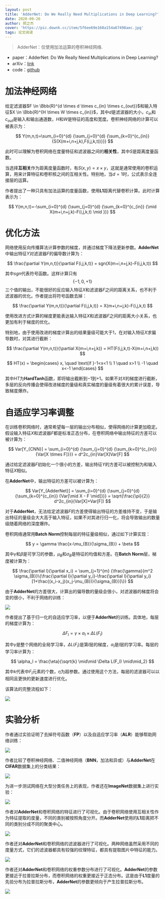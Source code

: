 ```yaml
---
layout: post
title: 'AdderNet: Do We Really Need Multiplications in Deep Learning?'
date: 2020-09-26
author: 郑之杰
cover: 'https://pic.downk.cc/item/5f6ee69e160a154a67498aec.jpg'
tags: 论文阅读
---
```


> AdderNet：仅使用加法运算的卷积神经网络.

- paper：AdderNet: Do We Really Need Multiplications in Deep Learning?
- arXiv：[link](https://arxiv.org/abs/2002.08909)
- code：[github](https://github.com/huawei-noah/AdderNet)

# 加法神经网络
给定滤波器$F \in \Bbb{R}^{d \times d \times c_{in} \times c_{out}}$和输入特征$X \in \Bbb{R}^{H \times W \times c_{in}}$，其中$d$是滤波器的大小，$c_{in}$和$c_{out}$是输入和输出通道数，$H$和$W$是特征的高度和宽度。卷积神经网络的计算可以被表示为：

$$ Y(m,n,t)=\sum_{i=0}^{d} {\sum_{j=0}^{d} {\sum_{k=0}^{c_{in}} {S(X(m+i,n+j,k),F(i,j,k,t))}}} $$

此时可以理解为卷积网络在度量特征和滤波器之间的**相关性**，其中$S$是距离度量函数。

当选择**互相关**作为距离度量函数时，有$S(x,y)=x \times y$，这就是通常使用的卷积运算，用来计算特征和卷积核之间的互相关性。特别地，当$d=1$时，公式表示全连接层的运算。

作者提出了一种只具有加法运算的度量函数，使用**L1**距离代替卷积计算。此时计算表示为：

$$ Y(m,n,t)=-\sum_{i=0}^{d} {\sum_{j=0}^{d} {\sum_{k=0}^{c_{in}} {\mid X(m+i,n+j,k)-F(i,j,k,t) \mid }}} $$

# 优化方法
网络使用反向传播算法计算参数的梯度，并通过梯度下降法更新参数。**AdderNet**中输出特征$Y$对滤波器$F$的偏导数计算为：

$$ \frac{\partial Y(m,n,t)}{\partial F(i,j,k,t)} = sgn(X(m+i,n+j,k)-F(i,j,k,t)) $$

其中$sgn$代表符号函数。这样计算只有$$\{-1,0,+1\}$$三个值的输出，不能很好的反应输入特征$X$和滤波器$F$之间的距离关系，也不利于滤波器的优化。作者提出将符号函数去掉：

$$ \frac{\partial Y(m,n,t)}{\partial F(i,j,k,t)} = X(m+i,n+j,k)-F(i,j,k,t) $$

使用改进方式计算的梯度更能表达输入特征$X$和滤波器$F$之间的距离大小关系，也更加有利于梯度的优化。

特别地，由于使用改进的梯度计算出的结果量级可能大于$1$，在对输入特征$X$求偏导数时，对其进行截断：

$$ \frac{\partial Y(m,n,t)}{\partial X(m+i,n+j,k)} = HT(F(i,j,k,t)-X(m+i,n+j,k)) $$

$$ HT(x) = \begin{cases} x, \quad \text{if }-1<x<1 \\ 1 \quad x>1 \\ -1 \quad x<-1 \end{cases} $$

其中$HT$为**HardTanh**函数，即将输出截断到$-1$到$+1$。如果不对$X$的梯度进行截断，多层的反向传播会使得改进梯度的量级和真实梯度的量级有着很大的累计误差，导致梯度爆炸。

# 自适应学习率调整
在训练卷积网络时，通常希望每一层的输出分布相似，使得网络的计算更加稳定。假设输入特征$X$和滤波器$F$都是标准正态分布，在卷积网络中输出特征的方差可以被计算为：

$$ Var[Y_{CNN}] = \sum_{i=0}^{d} {\sum_{j=0}^{d} {\sum_{k=0}^{c_{in}} {Var[X \times F]}}} = d^2c_{in}Var[X]Var[F] $$

通过给定滤波器$F$初始化一个很小的方差，输出特征$Y$的方差可以被控制为和输入特征$X$相似。

在**AdderNet**中，输出特征的方差可以被计算为：

$$ Var[Y_{AdderNet}] = \sum_{i=0}^{d} {\sum_{j=0}^{d} {\sum_{k=0}^{c_{in}} {Var[\mid X - F \mid]}}} = \sqrt{\frac{\pi}{2}} d^2c_{in}(Var[X]+Var[F]) $$

对于**AdderNet**，无法给定滤波器$F$的方差使得输出特征的方差维持不变，于是输出特征的量级会大大高于输入特征，如果不对其进行归一化，将会导致输出的数量级随着网络的深度爆炸。

卷积网络通常用**Batch Norm**控制每层的特征量级相似，通过如下计算实现：

$$ y = \gamma \frac{x-\mu_{B}}{\sigma_{B}} + \beta $$

其中$\gamma$和$\beta$是可学习的参数，$\mu_{B}$和$\sigma_{B}$是特征的均值和方差。在**Batch Norm**层，梯度被计算为：

$$ \frac{\partial l}{\partial x_i} = \sum_{j=1}^{m} {\frac{\gamma}{m^2 \sigma_{B}}\{\frac{\partial l}{\partial y_i}-\frac{\partial l}{\partial y_i}[1+\frac{(x_i-x_j)(x_j-\mu_{B})}{\sigma_{B}}]\}} $$

由于**AdderNet**的方差很大，计算出的偏导数的量级会很小，对滤波器的梯度将会变的很小，不利于网络的训练：

![](https://pic.downk.cc/item/5f6ef192160a154a674d0d04.jpg)

作者提出了基于归一化的自适应学习率，以便于**AdderNet**的训练。具体地，每层的梯度计算为：

$$ \Delta F_l = \gamma \times \alpha_l \times \Delta L(F_l) $$

其中$\gamma$是整个网络的全局学习率，$\Delta L(F_l)$是第$l$层的梯度，$\alpha_l$是$l$层的学习率。每层的学习率计算为：

$$ \alpha_l = \frac{\eta}{\sqrt{k} \mid\mid \Delta L(F_l) \mid\mid_2} $$

其中$k$代表中$F_l$元素的个数，$\eta$为超参数。通过使用这个方法，每层的滤波器可以以相同且更快的更新速度进行优化。

该算法的完整流程如下：

![](https://pic.downk.cc/item/5f6ef30b160a154a674d873e.jpg)

# 实验分析
作者通过实验证明了去掉符号函数（**FP**）以及自适应学习率（**ALR**）能够帮助网络训练：

![](https://pic.downk.cc/item/5f6ef641160a154a674ea7f8.jpg)

作者比较了卷积神经网络、二值神经网络（**BNN**，加法和异或）与**AdderNet**在**CIFAR**数据集上的分类结果：

![](https://pic.downk.cc/item/5f6ef485160a154a674e2bcb.jpg)

为进一步测试网络在大型分类任务上的表现，作者还在**ImageNet**数据集上进行实验：

![](https://pic.downk.cc/item/5f6ef4bd160a154a674e3884.jpg)

作者对**AdderNet**和卷积网络的特征进行了可视化。由于卷积网络使用互相关性作为特征提取的度量，不同的类别被按照角度分开。而**AdderNet**使用的**L1**距离把不同的类别分成不同的聚类中心。

![](https://pic.downk.cc/item/5f6ef534160a154a674e5e9d.jpg)

作者还对**AdderNet**和卷积网络的滤波器进行了可视化。两种网络虽然采用不同的度量方式，它们的滤波器都具有较强的纹理特征，都具有提取图片中特征的能力。

![](https://pic.downk.cc/item/5f6ef569160a154a674e6b80.jpg)

作者还对**AdderNet**和卷积网络的权重参数分布进行了可视化。**AdderNet**的参数更接近于拉普拉斯分布，而卷积网络的权重更接近于正态分布。这是由于**L1**度量的先验分布为拉普拉斯分布，**AdderNet**的参数更倾向于产生拉普拉斯分布。

![](https://pic.downk.cc/item/5f6ef5c6160a154a674e8377.jpg)

